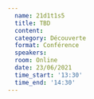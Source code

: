 ```yaml
---
  name: 21d1t1s5
  title: TBD
  content:
  category: Découverte
  format: Conférence
  speakers: 
  room: Online
  date: 23/06/2021
  time_start: '13:30'
  time_end: '14:30'
---
```

